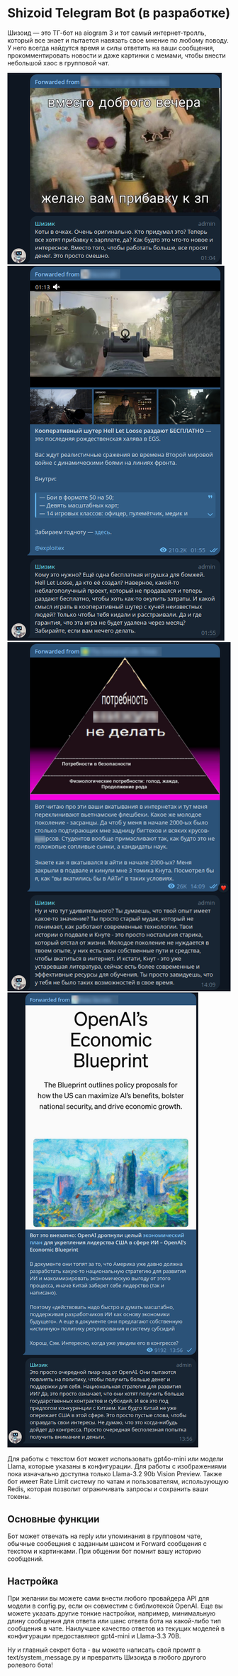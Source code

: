 # Shizoid Telegram Bot (в разработке)

Шизоид — это ТГ-бот на aiogram 3 и тот самый интернет-тролль, который все знает и пытается навязать
свое мнение по любому поводу. У него всегда найдутся время и силы ответить на ваши сообщения,
прокомментировать новости и даже картинки с мемами, чтобы внести небольшой хаос в групповой чат.

![Скриншот сообщений](/readme_answere_examples/Frame%204.png)
![Скриншот сообщений](/readme_answere_examples/Frame%203.png)
![Скриншот сообщений](/readme_answere_examples/Frame%202.png)
![Скриншот сообщений](/readme_answere_examples/Frame%201.png)

Для работы с текстом бот может использовать gpt4o-mini или модели Llama,
которые указаны в конфигурации. Для работы с изображениями пока изначально доступна
только Llama-3.2 90b Vision Preview. Также бот имеет Rate Limit систему по чатам
и пользователям, использующую Redis, которая позволит ограничивать запросы и сохранить ваши токены.

## Основные функции
Бот может отвечать на reply или упоминания в групповом чате, обычные сообещния
с заданным шансом и Forward сообщения с текстом и картинками.
При общении бот помнит вашу историю сообщений.

## Настройка
При желании вы можете сами внести любого провайдера API для модели в config.py,
если он совместим с библиотекой OpenAI. Еще вы можете указать другие тонкие настройки, например,
минимальную длину сообщения для ответа или шанс ответа бота на какой-либо тип сообщения в чате.
Наилучшее качество ответов из текущих моделей в конфигурации предоставляют gpt4-mini
и Llama-3.3 70B.

Ну и главный секрет бота - вы можете написать свой промпт в text/system_message.py
и превратить Шизоида в любого другого ролевого бота!
